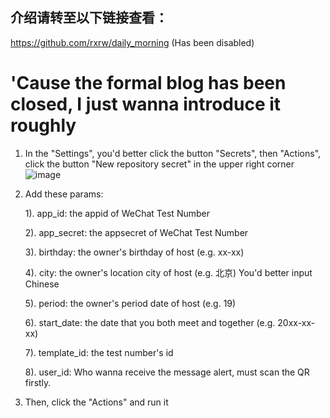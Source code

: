 ## 介绍请转至以下链接查看：
https://github.com/rxrw/daily_morning  (Has been disabled)


# 'Cause the formal blog has been closed, I just wanna introduce it roughly

1. In the "Settings", you'd better click the button "Secrets", then "Actions", click the button "New repository secret" in the upper right corner
![image](https://user-images.githubusercontent.com/55289804/199138872-05e44f31-917b-4c87-87e3-3ff586771b36.png)

2. Add these params:
 
    1). app_id: the appid of WeChat Test Number
  
    2). app_secret: the appsecret of WeChat Test Number

    3). birthday: the owner's birthday of host  (e.g. xx-xx) 
  
    4). city: the owner's location city of host (e.g. 北京) You'd better input Chinese
  
    5). period: the owner's period date of host (e.g. 19)
  
    6). start_date: the date that you both meet and together (e.g. 20xx-xx-xx)
  
    7). template_id: the test number's id
  
    8). user_id: Who wanna receive the message alert, must scan the QR firstly.

3. Then, click the "Actions" and run it
